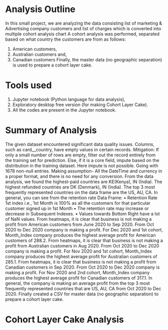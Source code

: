 # Analysis Outline
In this small project, we are analyzing the data consisting list of marketing & Advertising company customers and list of charges which is converted into multiple cohort analysis chart
A cohort analysis was performed, separated based on what country the customers are from as follows:
1.	American customers, 
2.	Australian customers and,
3.	Canadian customers
Finally, the master data (no geographic separation) is used to prepare a cohort layer cake.

# Tools used
1.	Jupyter notebook (Python language for data analysis), 
2.	Exploratory desktop free version (for making Cohort Layer Cake).
3.	All the codes are present in the Jupyter notebook.

# Summary of Analysis
The given dataset encountered significant data quality issues. Columns, such as card__country, have empty values in certain records. Mitigation: If only a small number of rows are empty, filter out the record entirely from the training set for prediction. Else, if it is a core field, impute based on the distribution in the training dataset. Here impute is not possible. Going with 1678 non-null entries.
Making assumption- All the DateTime and currency in a proper format, and there is no need for any conversion.
From the data analysis, we found the highest-paid countries are KE(Kenya), IN (India). The highest refunded countries are DK (Denmark), IN (India). The top 3 most frequently represented countries on the data frame are the US, AU, CA.
In general, you can see from the retention rate Data Frame:
•	Retention Rate 1st index i.e., 1st Month is 100% as all the customers for that particular customer signed up in 1st Month
•	The retention rate may increase or decrease in Subsequent Indexes.
•	Values towards Bottom Right have a lot of NaN values.
From heatmaps, it is clear that business is not making a profit from American customers from June 2020 to Sep 2020. From Oct 2020 to Dec 2020 company is making a profit. For Dec 2020 and 1st cohort, Month_Index company produces the highest average profit for American customers of 288.2.
From heatmaps, it is clear that business is not making a profit from Australian customers in Aug 2020. From Oct 2020 to Dec 2020 company is making a profit. For Nov 2020 and 1st cohort, Month_Index company produces the highest average profit for Australian customers of 285.1.
From heatmaps, it is clear that business is not making a profit from Canadian customers in Sep 2020. From Oct 2020 to Dec 2020 company is making a profit. For Nov 2020 and 2nd cohort, Month_Index company produces the highest average profit for Canadian customers of 317.1.
In general, the company is making an average profit from the top 3 most frequently represented countries that are US, AU, CA from Oct 2020 to Dec 2020.
Finally created a CSV for master data (no geographic separation) to prepare a cohort layer cake.

# Cohort Layer Cake Analysis
